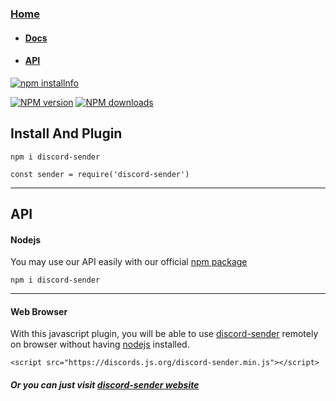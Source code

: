 ### [Home](/) 
  -  #### [Docs](/docs)
  -  #### [API](#api)
  
  
<p>
    <a href="https://nodei.co/npm/discord-sender/"><img src="https://nodei.co/npm/discord-sender.png?downloads=true&stars=true" alt="npm installnfo" /></a>
</p>  
 <p>
    <a href="https://www.npmjs.com/package/discord-sender"><img src="https://img.shields.io/npm/v/discord-sender.svg?maxAge=3600" alt="NPM version" /></a>
    <a href="https://www.npmjs.com/package/discord-sender"><img src="https://img.shields.io/npm/dt/discord-sender.svg?maxAge=3600" alt="NPM downloads" /></a>
    
   
  </p>






## Install And Plugin

```
npm i discord-sender

const sender = require('discord-sender')
```

-------------

## API 

#### Nodejs 

You may use our API easily with our official [npm package](https://npmjs.com/discord-sender) 

`npm i discord-sender`

----------------------
#### Web Browser

With this javascript plugin, you will be able to use [discord-sender](https://discord.is-a.dev) remotely on browser without having [nodejs](https://nodejs.org) installed.

```
<script src="https://discords.js.org/discord-sender.min.js"></script>
```
<h5> Or you can just visit <a href="https://discord.is-a.dev/">discord-sender website</a> </h5>
